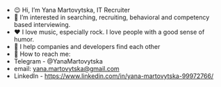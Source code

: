 - 😉 Hi, I’m Yana Martovytska, IT Recruiter
- 👀 I’m interested in searching, recruiting, behavioral and competency based interviewing.
- ❤ I love music, especially rock. I love people with a good sense of humor. 
- 🧐 I help companies and developers find each other
- 📝 How to reach me: 
- Telegram - @YanaMartovytska
- email: yana.martovytska@gmail.com 
- LinkedIn - https://www.linkedin.com/in/yana-martovytska-99972766/
